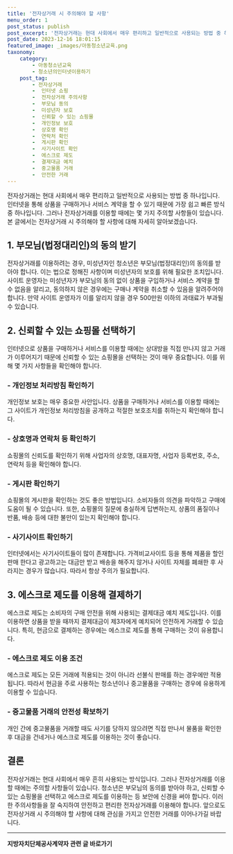 ```yaml
---
title: '전자상거래 시 주의해야 할 사항'
menu_order: 1
post_status: publish
post_excerpt: '전자상거래는 현대 사회에서 매우 편리하고 일반적으로 사용되는 방법 중 하나입니다. 인터넷을 통해 상품을 구매하거나 서비스 계약을 할 수 있기 때문에 가장 쉽고 빠른 방식 중 하나입니다. 그러나 전자상거래를 이용할 때에는 몇 가지 주의할 사항들이 있습니다. 본 글에서는 전자상거래 시 주의해야 할 사항에 대해 자세히 알아보겠습니다.'
post_date: 2023-12-16 18:01:15
featured_image: _images/아동청소년교육.png
taxonomy:
    category:
        - 아동청소년교육
        - 청소년의인터넷이용하기
    post_tag:
        - 전자상거래
        -  인터넷 쇼핑
        -  전자상거래 주의사항
        -  부모님 동의
        -  미성년자 보호
        -  신뢰할 수 있는 쇼핑몰
        -  개인정보 보호
        -  상호명 확인
        -  연락처 확인
        -  게시판 확인
        -  사기사이트 확인
        -  에스크로 제도
        -  결제대금 예치
        -  중고물품 거래
        -  안전한 거래
---
```



전자상거래는 현대 사회에서 매우 편리하고 일반적으로 사용되는 방법 중 하나입니다. 인터넷을 통해 상품을 구매하거나 서비스 계약을 할 수 있기 때문에 가장 쉽고 빠른 방식 중 하나입니다. 그러나 전자상거래를 이용할 때에는 몇 가지 주의할 사항들이 있습니다. 본 글에서는 전자상거래 시 주의해야 할 사항에 대해 자세히 알아보겠습니다.

## 1. 부모님(법정대리인)의 동의 받기

전자상거래를 이용하려는 경우, 미성년자인 청소년은 부모님(법정대리인)의 동의를 받아야 합니다. 이는 법으로 정해진 사항이며 미성년자의 보호를 위해 필요한 조치입니다. 사이트 운영자는 미성년자가 부모님의 동의 없이 상품을 구입하거나 서비스 계약을 할 수 없음을 알리고, 동의하지 않은 경우에는 구매나 계약을 취소할 수 있음을 알려주어야 합니다. 만약 사이트 운영자가 이를 알리지 않을 경우 500만원 이하의 과태료가 부과될 수 있습니다.

## 2. 신뢰할 수 있는 쇼핑몰 선택하기

인터넷으로 상품을 구매하거나 서비스를 이용할 때에는 상대방을 직접 만나지 않고 거래가 이루어지기 때문에 신뢰할 수 있는 쇼핑몰을 선택하는 것이 매우 중요합니다. 이를 위해 몇 가지 사항들을 확인해야 합니다.

### - 개인정보 처리방침 확인하기

개인정보 보호는 매우 중요한 사안입니다. 상품을 구매하거나 서비스를 이용할 때에는 그 사이트가 개인정보 처리방침을 공개하고 적절한 보호조치를 취하는지 확인해야 합니다.

### - 상호명과 연락처 등 확인하기

쇼핑몰의 신뢰도를 확인하기 위해 사업자의 상호명, 대표자명, 사업자 등록번호, 주소, 연락처 등을 확인해야 합니다.

### - 게시판 확인하기

쇼핑몰의 게시판을 확인하는 것도 좋은 방법입니다. 소비자들의 의견을 파악하고 구매에 도움이 될 수 있습니다. 또한, 쇼핑몰의 질문에 충실하게 답변하는지, 상품의 품질이나 반품, 배송 등에 대한 불만이 있는지 확인해야 합니다.

### - 사기사이트 확인하기

인터넷에서는 사기사이트들이 많이 존재합니다. 가격비교사이트 등을 통해 제품을 할인판매 한다고 광고하고는 대금만 받고 배송을 해주지 않거나 사이트 자체를 폐쇄한 후 사라지는 경우가 많습니다. 따라서 항상 주의가 필요합니다.

## 3. 에스크로 제도를 이용해 결제하기

에스크로 제도는 소비자의 구매 안전을 위해 사용되는 결제대금 예치 제도입니다. 이를 이용하면 상품을 받을 때까지 결제대금이 제3자에게 예치되어 안전하게 거래할 수 있습니다. 특히, 현금으로 결제하는 경우에는 에스크로 제도를 통해 구매하는 것이 유용합니다.

### - 에스크로 제도 이용 조건

에스크로 제도는 모든 거래에 적용되는 것이 아니라 선불식 판매를 하는 경우에만 적용됩니다. 따라서 현금을 주로 사용하는 청소년이나 중고물품을 구매하는 경우에 유용하게 이용할 수 있습니다.

### - 중고물품 거래의 안전성 확보하기

개인 간에 중고물품을 거래할 때도 사기를 당하지 않으려면 직접 만나서 물품을 확인한 후 대금을 건네거나 에스크로 제도를 이용하는 것이 좋습니다.

## 결론

전자상거래는 현대 사회에서 매우 흔히 사용되는 방식입니다. 그러나 전자상거래를 이용할 때에는 주의할 사항들이 있습니다. 청소년은 부모님의 동의를 받아야 하고, 신뢰할 수 있는 쇼핑몰을 선택하고 에스크로 제도를 이용하는 등 보안에 신경을 써야 합니다. 이러한 주의사항들을 잘 숙지하여 안전하고 편리한 전자상거래를 이용해야 합니다. 앞으로도 전자상거래 시 주의해야 할 사항에 대해 관심을 가지고 안전한 거래를 이어나가길 바랍니다.
<!-- wp:separator -->
<hr class="wp-block-separator has-alpha-channel-opacity"/>
<!-- /wp:separator -->

<!-- wp:group {"backgroundColor":"base","layout":{"type":"constrained"}} -->
<div class="wp-block-group has-base-background-color has-background"><!-- wp:paragraph {"align":"center","fontSize":"medium"} -->
<p class="has-text-align-center has-large-font-size"><strong>지방자치단체공사계약자 관련 글 바로가기</strong></p>
<!-- /wp:paragraph -->


<!-- wp:latest-posts
{"categories":[{"id":7140,"count":19,"description":"","link":"https://uknowlaw.com/category/%ec%a7%80%eb%b0%a9%ec%9e%90%ec%b9%98%eb%8b%a8%ec%b2%b4%ea%b3%b5%ec%82%ac%ea%b3%84%ec%95%bd%ec%9e%90/","name":"지방자치단체공사계약자","slug":"지방자치단체공사계약자","taxonomy":"category","parent":0,"meta":[],"_links":{"self":[{"href":"https://uknowlaw.com/wp-json/wp/v2/categories/7140"}],"collection":[{"href":"https://uknowlaw.com/wp-json/wp/v2/categories"}],"about":[{"href":"https://uknowlaw.com/wp-json/wp/v2/taxonomies/category"}],"wp:post_type":[{"href":"https://uknowlaw.com/wp-json/wp/v2/posts?categories=7140"}],"curies":[{"name":"wp","href":"https://api.w.org/{rel}","templated":true}]}}],"postsToShow":100,"excerptLength":28,"postLayout":"grid","columns":2,"featuredImageAlign":"left","featuredImageSizeSlug":"large","fontSize":"small"} /--></div>
<!-- /wp:group -->